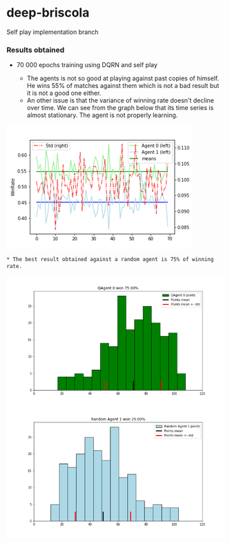 # deep-briscola

Self play implementation branch



### Results obtained

* 70 000 epochs training using DQRN and self play

	* The agents is not so good at playing against past copies of himself. He wins 55% of matches against them which is not a bad result but it is not a good one either.
	* An other issue is that the variance of winning rate doesn't decline over time. We can see from the graph below that its time series is almost stationary. The agent is not properly learning.

<img src="Training 70000 epochs/Graphics/last.png" align="middle" />

	* The best result obtained against a random agent is 75% of winning rate.

<img src="Training 70000 epochs/Graphics/againstRandom_58000_QAgent.png" align="middle" />
<img src="Training 70000 epochs/Graphics/againstRandom_58000_Random Agent.png" align="middle" />


